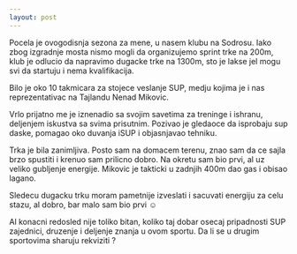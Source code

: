 ```yaml
---
layout: post
---
```


Pocela je ovogodisnja sezona za mene, u nasem klubu na Sodrosu.
Iako zbog izgradnje mosta nismo mogli da organizujemo sprint trke na 200m,
klub je odlucio da napravimo dugacke trke na 1300m, sto je lakse jel mogu svi da startuju i
nema kvalifikacija.

Bilo je oko 10 takmicara za stojece veslanje SUP, medju kojima je i
nas reprezentativac na Tajlandu Nenad Mikovic.

Vrlo prijatno me je iznenadio sa svojim savetima za treninge i ishranu,
deljenjem iskustva sa svima prisutnim.
Pozivao je gledaoce da isprobaju sup daske, pomagao oko duvanja iSUP i objasnjavao tehniku.

Trka je bila zanimljiva. Posto sam na domacem terenu, znao sam da ce sajla brzo spustiti i krenuo sam prilicno dobro.
Na okretu sam bio prvi, al uz veliko gubljenje energije. Mikovic je takticki u zadnjih 400m
dao gas i obisao lagano.

Sledecu dugacku trku moram pametnije izveslati i sacuvati energiju za celu stazu, al dobro, bar malo sam
bio prvi ☺️

Al konacni redosled nije toliko bitan, koliko taj dobar osecaj pripadnosti SUP zajednici, druzenje i deljenje znanja u ovom sportu.
Da li se u drugim sportovima sharuju rekviziti ?

